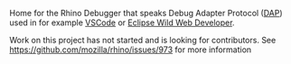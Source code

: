 Home for the Rhino Debugger that speaks Debug Adapter Protocol ([DAP](https://microsoft.github.io/debug-adapter-protocol/)) used in for example [VSCode](https://code.visualstudio.com/) or [Eclipse Wild Web Developer](https://github.com/eclipse/wildwebdeveloper).

Work on this project has not started and is looking for contributors. See https://github.com/mozilla/rhino/issues/973 for more information
